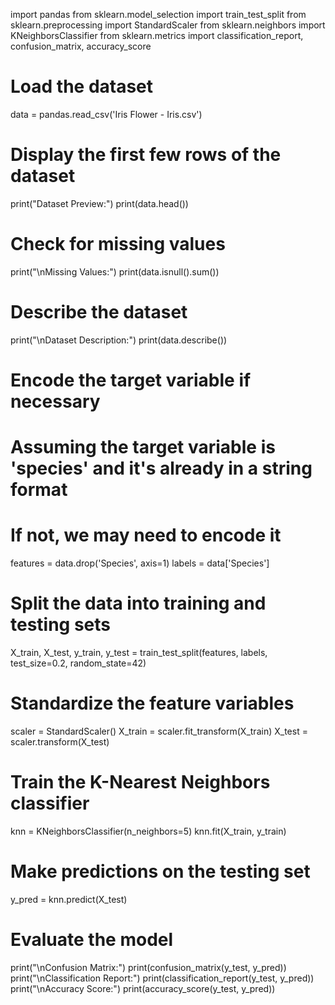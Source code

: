 
import pandas
from sklearn.model_selection import train_test_split
from sklearn.preprocessing import StandardScaler
from sklearn.neighbors import KNeighborsClassifier
from sklearn.metrics import classification_report, confusion_matrix, accuracy_score

# Load the dataset
data = pandas.read_csv('Iris Flower - Iris.csv')

# Display the first few rows of the dataset
print("Dataset Preview:")
print(data.head())

# Check for missing values
print("\nMissing Values:")
print(data.isnull().sum())

# Describe the dataset
print("\nDataset Description:")
print(data.describe())

# Encode the target variable if necessary
# Assuming the target variable is 'species' and it's already in a string format
# If not, we may need to encode it
features = data.drop('Species', axis=1)
labels = data['Species']

# Split the data into training and testing sets
X_train, X_test, y_train, y_test = train_test_split(features, labels, test_size=0.2, random_state=42)

# Standardize the feature variables
scaler = StandardScaler()
X_train = scaler.fit_transform(X_train)
X_test = scaler.transform(X_test)

# Train the K-Nearest Neighbors classifier
knn = KNeighborsClassifier(n_neighbors=5)
knn.fit(X_train, y_train)

# Make predictions on the testing set
y_pred = knn.predict(X_test)

# Evaluate the model
print("\nConfusion Matrix:")
print(confusion_matrix(y_test, y_pred))
print("\nClassification Report:")
print(classification_report(y_test, y_pred))
print("\nAccuracy Score:")
print(accuracy_score(y_test, y_pred))
